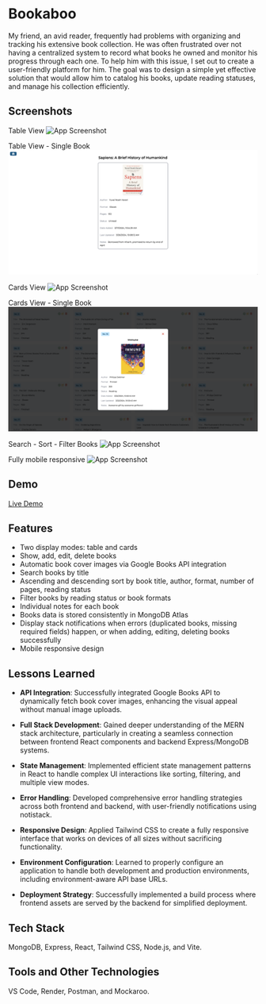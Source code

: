 
# Bookaboo

My friend, an avid reader, frequently had problems with organizing and tracking his extensive book collection. He was often frustrated over not having a centralized system to record what books he owned and monitor his progress through each one. To help him with this issue, I set out to create a user-friendly platform for him. The goal was to design a simple yet effective solution that would allow him to catalog his books, update reading statuses, and manage his collection efficiently.


## Screenshots

Table View
![App Screenshot](/screenshots/Screen%20Shot%202024-03-22%20at%2011.57.30%20PM.png)

Table View - Single Book
![App Screenshot](/screenshots/tableSingle.png)

Cards View
![App Screenshot](/screenshots/Screen%20Shot%202024-03-23%20at%2012.05.45%20AM.png)

Cards View - Single Book
![App Screenshot](/screenshots/cardSingle.png)

Search - Sort - Filter Books
![App Screenshot](/screenshots/Screen%20Shot%202024-03-23%20at%2012.04.23%20AM.png)

Fully mobile responsive
![App Screenshot](/screenshots/Screen%20Shot%202024-03-25%20at%2011.46.12%20AM.png)


## Demo

[Live Demo](https://my-library-pro.onrender.com/)


## Features

- Two display modes: table and cards
- Show, add, edit, delete books
- Automatic book cover images via Google Books API integration
- Search books by title
- Ascending and descending sort by book title, author, format, number of pages, reading status
- Filter books by reading status or book formats
- Individual notes for each book
- Books data is stored consistently in MongoDB Atlas
- Display stack notifications when errors (duplicated books, missing required fields) happen, or when adding, editing, deleting books successfully
- Mobile responsive design


## Lessons Learned

- **API Integration**: Successfully integrated Google Books API to dynamically fetch book cover images, enhancing the visual appeal without manual image uploads.

- **Full Stack Development**: Gained deeper understanding of the MERN stack architecture, particularly in creating a seamless connection between frontend React components and backend Express/MongoDB systems.

- **State Management**: Implemented efficient state management patterns in React to handle complex UI interactions like sorting, filtering, and multiple view modes.

- **Error Handling**: Developed comprehensive error handling strategies across both frontend and backend, with user-friendly notifications using notistack.

- **Responsive Design**: Applied Tailwind CSS to create a fully responsive interface that works on devices of all sizes without sacrificing functionality.

- **Environment Configuration**: Learned to properly configure an application to handle both development and production environments, including environment-aware API base URLs.

- **Deployment Strategy**: Successfully implemented a build process where frontend assets are served by the backend for simplified deployment.


## Tech Stack

MongoDB, Express, React, Tailwind CSS, Node.js, and Vite.


## Tools and Other Technologies

VS Code, Render, Postman, and Mockaroo.
